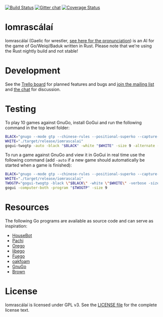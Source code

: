 [![Build Status](https://travis-ci.org/ujh/iomrascalai.svg?branch=master)](https://travis-ci.org/ujh/iomrascalai)
[![Gitter chat](https://badges.gitter.im/ujh/iomrascalai.png)](https://gitter.im/ujh/iomrascalai)
[![Coverage Status](https://coveralls.io/repos/ujh/iomrascalai/badge.svg?branch=master)](https://coveralls.io/r/ujh/iomrascalai?branch=master)

Iomrascálaí
===========

Iomrascálaí
(Gaelic for wrestler, [see here for the pronunciation](https://raw.githubusercontent.com/ujh/iomrascalai/master/pronunciation.mp4))
is an AI for the game of Go/Weiqi/Baduk written in Rust. Please note
that we're using the Rust nightly build and not stable!

Development
===========

See the [Trello board](https://trello.com/b/3lIYxva7/development) for
planned features and bugs and
[join the mailing list](https://groups.google.com/forum/#!forum/iomrascalai)
and [the chat](https://gitter.im/ujh/iomrascalai) for discussion.

Testing
=======

To play 10 games against GnuGo, install GoGui and run the
following command in the top level folder:

``` sh
BLACK="gnugo --mode gtp --chinese-rules --positional-superko --capture-all-dead --score aftermath --play-out-aftermath"
WHITE="./target/release/iomrascalai"
gogui-twogtp -auto -black "$BLACK" -white "$WHITE" -size 9 -alternate -time 5m -games 100 -sgffile gnugo-test
```

To run a game against GnuGo and view it in GoGui in real time use the following command (add `-auto` if a new game should automatically be started when a game is finished):

``` sh
BLACK="gnugo --mode gtp --chinese-rules --positional-superko --capture-all-dead --score aftermath --play-out-aftermath"
WHITE="./target/release/iomrascalai"
TWOGTP="gogui-twogtp -black \"$BLACK\" -white \"$WHITE\" -verbose -size 9"
gogui -computer-both -program "$TWOGTP" -size 9
```

Resources
=========

The following Go programs are available as source code and can serve
as inspiration:

* [HouseBot](https://github.com/ujh/HouseBot)
* [Pachi](http://pachi.or.cz/)
* [Orego](https://github.com/Orego/Orego)
* [libego](https://github.com/lukaszlew/libego)
* [Fuego](http://sourceforge.net/projects/fuego/)
* [oakfoam](http://oakfoam.com/)
* [GnuGo](https://www.gnu.org/software/gnugo/)
* [Brown](http://www.lysator.liu.se/~gunnar/gtp/brown-1.0.tar.gz)

License
=======

Iomrascálaí is licensed under GPL v3. See the
[LICENSE file](https://github.com/ujh/iomrascalai/blob/master/LICENSE)
for the complete license text.
